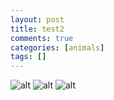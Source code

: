 ```yaml
---
layout: post
title: test2
comments: true
categories: [animals]
tags: []
---
```


![alt](http://wuld.ipdisk.co.kr:8000/list/HDD1/embed/animals/2023-01-20-test2/d.jpg)
![alt](http://wuld.ipdisk.co.kr:8000/list/HDD1/embed/animals/2023-01-20-test2/e.jpg)
![alt](http://wuld.ipdisk.co.kr:8000/list/HDD1/embed/animals/2023-01-20-test2/f.jpg)